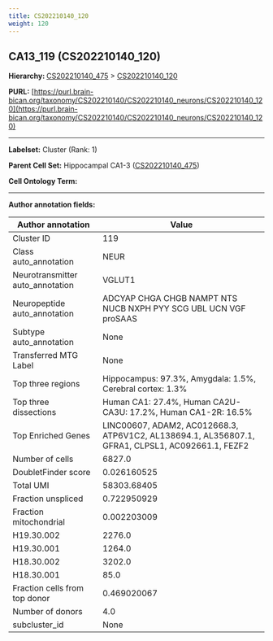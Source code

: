 ```yaml
---
title: CS202210140_120
weight: 120
---
```

## CA13_119 (CS202210140_120)
<b>Hierarchy: </b>
[CS202210140_475](../CS202210140_475) >
[CS202210140_120](../CS202210140_120)

**PURL:** [https://purl.brain-bican.org/taxonomy/CS202210140/CS202210140_neurons/CS202210140_120](https://purl.brain-bican.org/taxonomy/CS202210140/CS202210140_neurons/CS202210140_120)

---


**Labelset:** Cluster (Rank: 1)

**Parent Cell Set:** Hippocampal CA1-3 ([CS202210140_475](../CS202210140_475))



**Cell Ontology Term:** 

[MARKER GENES.]: #


---

[TRANSFERRED ANNOTATIONS.]: #


[AUTHOR ANNOTATION FIELDS.]: #


**Author annotation fields:**

| Author annotation | Value |
|-------------------|-------|
|Cluster ID|119|
|Class auto_annotation|NEUR|
|Neurotransmitter auto_annotation|VGLUT1|
|Neuropeptide auto_annotation|ADCYAP CHGA CHGB NAMPT NTS NUCB NXPH PYY SCG UBL UCN VGF proSAAS|
|Subtype auto_annotation|None|
|Transferred MTG Label|None|
|Top three regions|Hippocampus: 97.3%, Amygdala: 1.5%, Cerebral cortex: 1.3%|
|Top three dissections|Human CA1: 27.4%, Human CA2U-CA3U: 17.2%, Human CA1-2R: 16.5%|
|Top Enriched Genes|LINC00607, ADAM2, AC012668.3, ATP6V1C2, AL138694.1, AL356807.1, GFRA1, CLPSL1, AC092661.1, FEZF2|
|Number of cells|6827.0|
|DoubletFinder score|0.026160525|
|Total UMI|58303.68405|
|Fraction unspliced|0.722950929|
|Fraction mitochondrial|0.002203009|
|H19.30.002|2276.0|
|H19.30.001|1264.0|
|H18.30.002|3202.0|
|H18.30.001|85.0|
|Fraction cells from top donor|0.469020067|
|Number of donors|4.0|
|subcluster_id|None|
